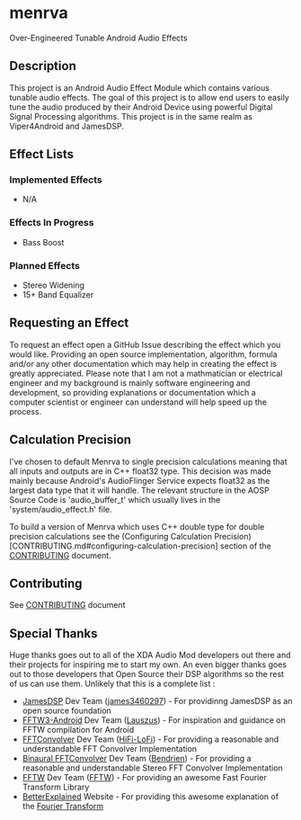 # menrva
Over-Engineered Tunable Android Audio Effects

## Description
This project is an Android Audio Effect Module which contains various tunable audio effects.  The goal of this project is to allow end users to easily tune the audio produced by their Android Device using powerful Digital Signal Processing algorithms.  This project is in the same realm as Viper4Android and JamesDSP.

## Effect Lists

### Implemented Effects
  - N/A

### Effects In Progress
  - Bass Boost

### Planned Effects
  - Stereo Widening
  - 15+ Band Equalizer

## Requesting an Effect
To request an effect open a GitHub Issue describing the effect which you would like.  Providing an open source implementation, algorithm, formula and/or any other documentation which may help in creating the effect is greatly appreciated.  Please note that I am not a mathmatician or electrical engineer and my background is mainly software engineering and development, so providing explanations or documentation which a computer scientist or engineer can understand will help speed up the process.

## Calculation Precision
I've chosen to default Menrva to single precision calculations meaning that all inputs and outputs are in C++ float32 type.  This decision was made mainly because Android's AudioFlinger Service expects float32 as the largest data type that it will handle.  The relevant structure in the AOSP Source Code is 'audio_buffer_t' which usually lives in the 'system/audio_effect.h' file.

To build a version of Menrva which uses C++ double type for double precision calculations see the (Configuring Calculation Precision)[CONTRIBUTING.md#configuring-calculation-precision] section of the [CONTRIBUTING](CONTRIBUTING.md) document.
  
## Contributing
See [CONTRIBUTING](CONTRIBUTING.md) document

## Special Thanks
Huge thanks goes out to all of the XDA Audio Mod developers out there and their projects for inspiring me to start my own.  An even bigger thanks goes out to those developers that Open Source their DSP algorithms so the rest of us can use them.  Unlikely that this is a complete list : 
  - [JamesDSP](https://github.com/james34602/JamesDSPManager) Dev Team ([james3460297](https://github.com/james34602)) - For providinng JamesDSP as an open source foundation
  - [FFTW3-Android](https://github.com/Lauszus/fftw3-android) Dev Team ([Lauszus](https://github.com/Lauszus)) - For inspiration and guidance on FFTW compilation for Android
  - [FFTConvolver](https://github.com/HiFi-LoFi/FFTConvolver) Dev Team ([HiFi-LoFi](https://github.com/HiFi-LoFi)) - For providing a reasonable and understandable FFT Convolver Implementation
  - [Binaural FFTConvolver](https://github.com/Bendrien/FFTConvolver) Dev Team ([Bendrien](https://github.com/Bendrien)) - For providing a reasonable and understandable Stereo FFT Convolver Implementation
  - [FFTW](http://fftw.org/) Dev Team ([FFTW](https://github.com/FFTW)) - For providing an awesome Fast Fourier Transform Library
  - [BetterExplained](https://betterexplained.com/) Website - For providing this awesome explanation of the [Fourier Transform](https://betterexplained.com/articles/an-interactive-guide-to-the-fourier-transform/)
